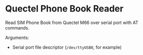 # Quectel Phone Book Reader

Read SIM Phone Book from Quectel M66 over serial port with AT commands.

Arguments:
* Serial port file descriptor (`/dev/ttyUSB0`, for example)
